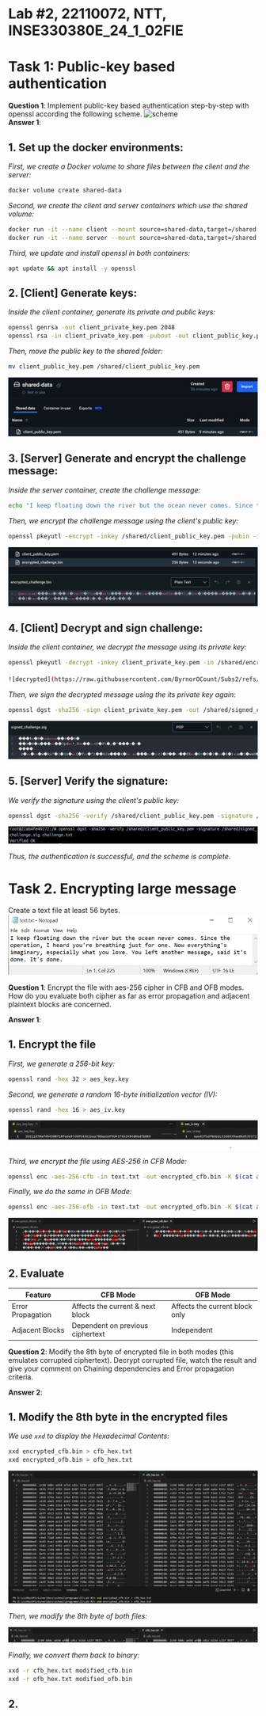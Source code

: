 # Lab #2, 22110072, NTT, INSE330380E_24_1_02FIE
# Task 1: Public-key based authentication
**Question 1**: Implement public-key based authentication step-by-step with openssl according the following scheme.
![scheme](https://cdn.discordapp.com/attachments/502382381399801856/1310776517734699049/image-1.png?ex=67467342&is=674521c2&hm=eb14585df28097b1ab735bdcd9f234acec09df1204263dea2f0333b872bc0e1c&)<br>
**Answer 1**:
## 1. Set up the docker environments:
*First, we create a Docker volume to share files between the client and the server:*

```bash
docker volume create shared-data
```

*Second, we create the client and server containers which use the shared volume:*

```bash
docker run -it --name client --mount source=shared-data,target=/shared ubuntu:latest
docker run -it --name server --mount source=shared-data,target=/shared ubuntu:latest
```

*Third, we update and install openssl in both containers:*

```bash
apt update && apt install -y openssl
```

## 2. [Client] Generate keys:
*Inside the client container, generate its private and public keys:*

```bash
openssl genrsa -out client_private_key.pem 2048
openssl rsa -in client_private_key.pem -pubout -out client_public_key.pem
```

*Then, move the public key to the shared folder:*

```bash
mv client_public_key.pem /shared/client_public_key.pem
```

![public_key](https://raw.githubusercontent.com/ByrnorOCount/Subs2/refs/heads/main/public_key.png)

## 3. [Server] Generate and encrypt the challenge message:
*Inside the server container, create the challenge message:*

```bash
echo "I keep floating down the river but the ocean never comes. Since the operation, I heard you're breathing just for one. Now everything's imaginary, especially what you love. You left another message, said it's done. It's done." > /shared/challenge.txt
``` 

*Then, we encrypt the challenge message using the client's public key:*

```bash
openssl pkeyutl -encrypt -inkey /shared/client_public_key.pem -pubin -in challenge.txt -out /shared/encrypted_challenge.bin
```

![encrypted](https://raw.githubusercontent.com/ByrnorOCount/Subs2/refs/heads/main/encrypted.png)

## 4. [Client] Decrypt and sign challenge:
*Inside the client container, we decrypt the message using its private key:*

```bash
openssl pkeyutl -decrypt -inkey client_private_key.pem -in /shared/encrypted_challenge.bin -out decrypted_challenge.txt

![decrypted](https://raw.githubusercontent.com/ByrnorOCount/Subs2/refs/heads/main/decrypted.png)

```
*Then, we sign the decrypted message using the its private key again:*

```bash
openssl dgst -sha256 -sign client_private_key.pem -out /shared/signed_challenge.sig decrypted_challenge.txt
```

![signed](https://raw.githubusercontent.com/ByrnorOCount/Subs2/refs/heads/main/signed.png)

## 5. [Server] Verify the signature:

*We verify the signature using the client's public key:*

```bash
openssl dgst -sha256 -verify /shared/client_public_key.pem -signature /shared/signed_challenge.sig challenge.txt
```

![verified](https://raw.githubusercontent.com/ByrnorOCount/Subs2/refs/heads/main/verified.png)

*Thus, the authentication is successful, and the scheme is complete.*


# Task 2. Encrypting large message 
Create a text file at least 56 bytes. 
![text](https://raw.githubusercontent.com/ByrnorOCount/Subs2/refs/heads/main/text.png)
<br>

**Question 1**: Encrypt the file with aes-256 cipher in CFB and OFB modes. How do you evaluate both cipher as far as error propagation and adjacent plaintext blocks are concerned. 

**Answer 1**:
## 1. Encrypt the file
*First, we generate a 256-bit key:*

```bash
openssl rand -hex 32 > aes_key.key
```

*Second, we generate a random 16-byte initialization vector (IV):*

```bash
openssl rand -hex 16 > aes_iv.key
```

![keys](https://raw.githubusercontent.com/ByrnorOCount/Subs2/refs/heads/main/keys.png)

*Third, we encrypt the file using AES-256 in CFB Mode:*

```bash
openssl enc -aes-256-cfb -in text.txt -out encrypted_cfb.bin -K $(cat aes_key.key) -iv $(cat aes_iv.key)
```

*Finally, we do the same in OFB Mode:*

```bash
openssl enc -aes-256-ofb -in text.txt -out encrypted_ofb.bin -K $(cat aes_key.key) -iv $(cat aes_iv.key)
```

![aes-256](https://raw.githubusercontent.com/ByrnorOCount/Subs2/refs/heads/main/aes-256.png)

## 2. Evaluate

| Feature           | CFB Mode                         | OFB Mode                       |
|-------------------|----------------------------------|--------------------------------|
| Error Propagation | Affects the current & next block | Affects the current block only |
| Adjacent Blocks   | Dependent on previous ciphertext | Independent                    |

**Question 2**: Modify the 8th byte of encrypted file in both modes (this emulates corrupted ciphertext).
Decrypt corrupted file, watch the result and give your comment on Chaining dependencies and Error propagation criteria.

**Answer 2**:

## 1. Modify the 8th byte in the encrypted files
*We use `xxd` to display the Hexadecimal Contents:*

```bash
xxd encrypted_cfb.bin > cfb_hex.txt
xxd encrypted_ofb.bin > ofb_hex.txt
```

![xxd](https://raw.githubusercontent.com/ByrnorOCount/Subs2/refs/heads/main/xxd.png)

*Then, we modify the 8th byte of both files:*

![modified](https://raw.githubusercontent.com/ByrnorOCount/Subs2/refs/heads/main/modified.png)

*Finally, we convert them back to binary:*

```bash
xxd -r cfb_hex.txt modified_cfb.bin
xxd -r ofb_hex.txt modified_ofb.bin
```

## 2.


